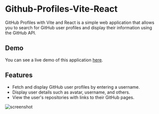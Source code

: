 # Github-Profiles-Vite-React
GitHub Profiles with Vite and React is a simple web application that allows you to search for GitHub user profiles and display their information using the GitHub API.

## Demo
You can see a live demo of this application <a href="https://githubprofiles9807.netlify.app" target="_blank">here</a>.



## Features
- Fetch and display GitHub user profiles by entering a username.
- Display user details such as avatar, username, and others.
- View the user's repositories with links to their GitHub pages.

![screenshot](https://github.com/CarlConradDeclaro/Github-Profiles-Vite-React/assets/110441309/21c445c3-88e8-4389-811c-066297324da3)
